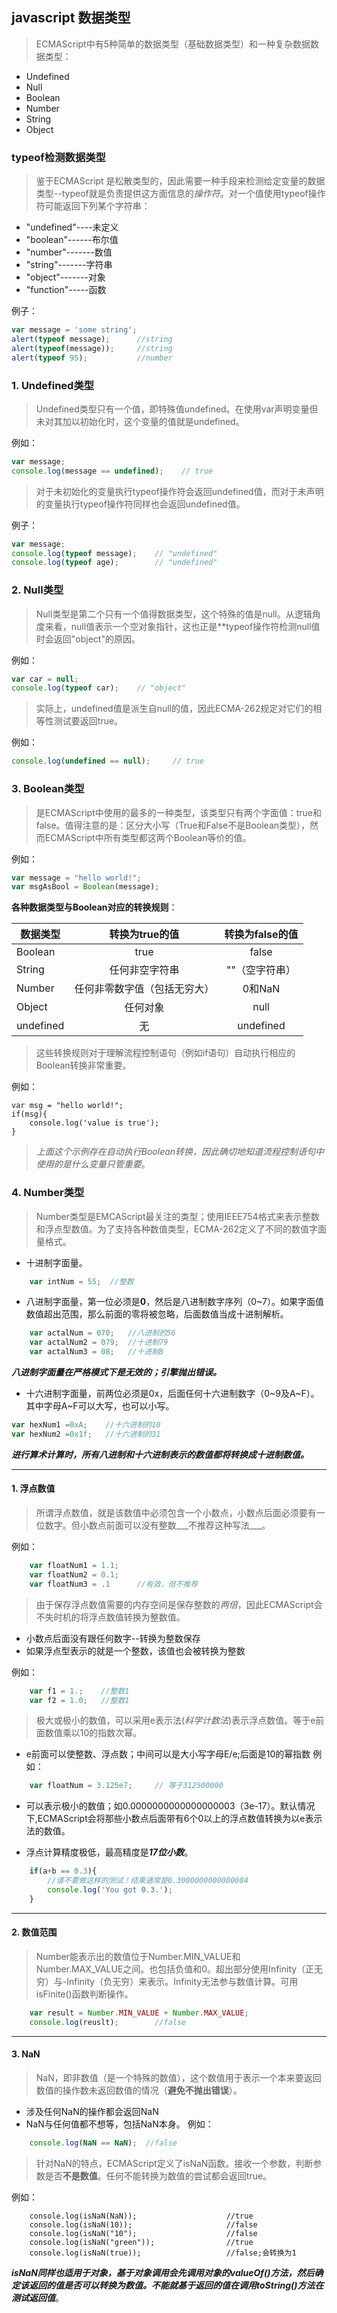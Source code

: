 ## javascript 数据类型
> ECMAScript中有5种简单的数据类型（基础数据类型）和一种复杂数据数据类型：
  
  * Undefined
  * Null
  * Boolean
  * Number
  * String 
  * Object

### typeof检测数据类型
> 鉴于ECMAScript 是松散类型的，因此需要一种手段来检测给定变量的数据类型--typeof就是负责提供这方面信息的*操作符*。对一个值使用typeof操作符可能返回下列某个字符串：

  * "undefined"----未定义
  * "boolean"------布尔值
  * "number"-------数值
  * "string"-------字符串
  * "object"-------对象
  * "function"-----函数

例子：
```javascript
var message = 'some string';
alert(typeof message);      //string
alert(typeof(message));		//string
alert(typeof 95);			//number
```

### 1. Undefined类型

> Undefined类型只有一个值，即特殊值undefined。在使用var声明变量但未对其加以初始化时，这个变量的值就是undefined。

例如：

```javascript
var message;
console.log(message == undefined);    // true
```

> 对于未初始化的变量执行typeof操作符会返回undefined值，而对于未声明的变量执行typeof操作符同样也会返回undefined值。

例子：
```javascript
var message;
console.log(typeof message);	// "undefined"
console.log(typeof age);		// "undefined"
```

### 2. Null类型

> Null类型是第二个只有一个值得数据类型，这个特殊的值是null。从逻辑角度来看，null值表示一个空对象指针，这也正是**typeof操作符检测null值时会返回"object"的原因。

例如：
``` javascript
var car = null;
console.log(typeof car);	// "object"
```
> 实际上，undefined值是派生自null的值，因此ECMA-262规定对它们的相等性测试要返回true。

例如：
``` javascript
console.log(undefined == null);		// true
```

### 3. Boolean类型

> 是ECMAScript中使用的最多的一种类型，该类型只有两个字面值：true和false。值得注意的是：区分大小写（True和False不是Boolean类型），然而ECMAScript中所有类型都这两个Boolean等价的值。

例如：
``` javascript
var message = "hello world!";
var msgAsBool = Boolean(message);
```

**各种数据类型与Boolean对应的转换规则**：

|数据类型          |转换为true的值             |转换为false的值        |
| ------------  | :----------------------: | :------------------: |
|Boolean          | true                     | false                |
|String           | 任何非空字符串            | ""（空字符串）        |
|Number           | 任何非零数字值（包括无穷大）|0和NaN                |
|Object           | 任何对象                  |null                  |
|undefined        | 无							|undefined			|

> 这些转换规则对于理解流程控制语句（例如if语句）自动执行相应的Boolean转换非常重要。

例如：
``` javascrip
var msg = "hello world!";
if(msg){
	console.log('value is true');
}
```                             
> *上面这个示例存在自动执行Boolean转换，因此确切地知道流程控制语句中使用的是什么变量只管重要*。

### 4. Number类型

> Number类型是EMCAScript最关注的类型；使用IEEE754格式来表示整数和浮点型数值。为了支持各种数值类型，ECMA-262定义了不同的数值字面量格式。

* 十进制字面量。
```javascript
	var intNum = 55;  //整数
```

* 八进制字面量，第一位必须是**0**，然后是八进制数字序列（0~7）。如果字面值数值超出范围，那么前面的零将被忽略，后面数值当成十进制解析。
```javascript
	var actalNum = 070;   //八进制的56
	var actalNum2 = 079;  //十进制79
	var actalNum3 = 08;   //十进制8
```
***八进制字面量在严格模式下是无效的；引擎抛出错误。***

* 十六进制字面量，前两位必须是0x，后面任何十六进制数字（0~9及A~F）。其中字母A~F可以大写，也可以小写。
```javascript
var hexNum1 =0xA;    //十六进制的10
var hexNum2 =0x1f;   //十六进制的31
```
***进行算术计算时，所有八进制和十六进制表示的数值都将转换成十进制数值。***
***

#### 1. 浮点数值

> 所谓浮点数值，就是该数值中必须包含一个小数点，小数点后面必须要有一位数字。但小数点前面可以没有整数___不推荐这种写法___。

例如：
```javascript
	var floatNum1 = 1.1;
	var floatNum2 = 0.1;
	var floatNum3 = .1      //有效，但不推荐
```

> 由于保存浮点数值需要的内存空间是保存整数的*两倍*，因此ECMAScript会不失时机的将浮点数值转换为整数值。
* 小数点后面没有跟任何数字--转换为整数保存
* 如果浮点型表示的就是一个整数，该值也会被转换为整数

例如：
```javascript
	var f1 = 1.;	//整数1
	var f2 = 1.0;	//整数1
```

> 极大或极小的数值，可以采用e表示法(*科学计数法*)表示浮点数值。等于e前面数值乘以10的指数次幂。

* e前面可以使整数、浮点数；中间可以是大小写字母E/e;后面是10的幂指数
例如：
```javascript
	var floatNum = 3.125e7;		// 等于312500000
```

* 可以表示极小的数值；如0.0000000000000000003（3e-17）。默认情况下,ECMAScript会将那些小数点后面带有6个0以上的浮点数值转换为以e表示法的数值。

* 浮点计算精度极低，最高精度是***17位小数***。
```javascript
	if(a+b == 0.3){				
		//请不要做这样的测试！结果通常是0.3000000000000004
		console.log('You got 0.3.');
	}
```
***

#### 2. 数值范围

> Number能表示出的数值位于Number.MIN_VALUE和Number.MAX_VALUE之间。也包括负值和0。超出部分使用Infinity（正无穷）与-Infinity（负无穷）来表示。Infinity无法参与数值计算。可用isFinite()函数判断操作。

```javascript
	var result = Number.MIN_VALUE + Number.MAX_VALUE;
	console.log(reuslt);		//false
```
***

#### 3. NaN

> NaN，即非数值（是一个特殊的数值），这个数值用于表示一个本来要返回数值的操作数未返回数值的情况（**避免不抛出错误**）。

* 涉及任何NaN的操作都会返回NaN
* NaN与任何值都不想等，包括NaN本身。
例如：
```javascript
	console.log(NaN == NaN);  //false
```

> 针对NaN的特点，ECMAScript定义了isNaN函数。接收一个参数，判断参数是否**不是数值**。任何不能转换为数值的尝试都会返回true。

例如：
```javascrip
	console.log(isNaN(NaN));					//true
	console.log(isNaN(10));						//false
	console.log(isNaN("10");					//false
	console.log(isNaN("green"));				//true
	console.log(isNaN(true));					//false;会转换为1
```

***isNaN同样也适用于对象，基于对象调用会先调用对象的valueOf()方法，然后确定该返回的值是否可以转换为数值。不能就基于返回的值在调用toString()方法在测试返回值***。














